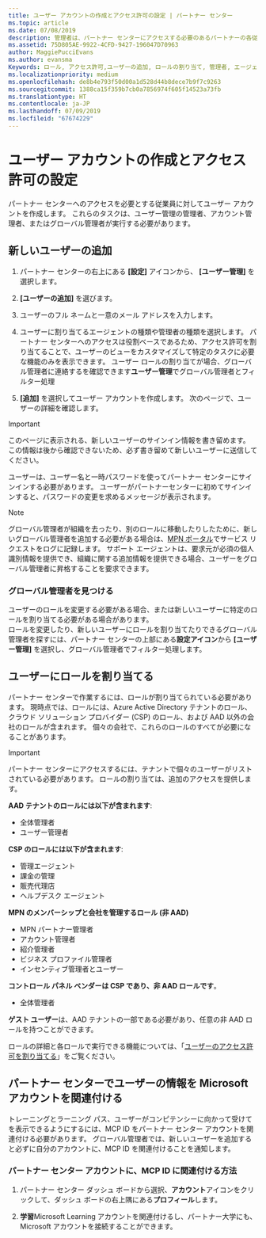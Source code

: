 ```yaml
---
title: ユーザー アカウントの作成とアクセス許可の設定 | パートナー センター
ms.topic: article
ms.date: 07/08/2019
description: 管理者は、パートナー センターにアクセスする必要のあるパートナーの各従業員用にユーザー アカウントを作成します。
ms.assetid: 75D805AE-9922-4CFD-9427-196047D70963
author: MaggiePucciEvans
ms.author: evansma
Keywords: ロール, アクセス許可,ユーザーの追加, ロールの割り当て, 管理者, エージェント,
ms.localizationpriority: medium
ms.openlocfilehash: de8b4e793f50d00a1d528d44b8dece7b9f7c9263
ms.sourcegitcommit: 1388ca15f359b7cb0a7856974f605f14523a73fb
ms.translationtype: HT
ms.contentlocale: ja-JP
ms.lasthandoff: 07/09/2019
ms.locfileid: "67674229"
---
```

# <a name="create-user-accounts-and-assign-permissions"></a>ユーザー アカウントの作成とアクセス許可の設定

パートナー センターへのアクセスを必要とする従業員に対してユーザー アカウントを作成します。 これらのタスクは、ユーザー管理の管理者、アカウント管理者、またはグローバル管理者が実行する必要があります。 


## <a name="add-a-new-user"></a>新しいユーザーの追加

1. パートナー センターの右上にある **[設定]** アイコンから、 **[ユーザー管理]** を選択します。

2.  **[ユーザーの追加]** を選びます。

3.  ユーザーのフル ネームと一意のメール アドレスを入力します。

4.  ユーザーに割り当てるエージェントの種類や管理者の種類を選択します。 パートナー センターへのアクセスは役割ベースであるため、アクセス許可を割り当てることで、ユーザーのビューをカスタマイズして特定のタスクに必要な機能のみを表示できます。  ユーザー ロールの割り当てが場合、グローバル管理者に連絡するを確認できます**ユーザー管理**でグローバル管理者とフィルター処理

5.  **[追加]** を選択してユーザー アカウントを作成します。 次のページで、ユーザーの詳細を確認します。

> [!IMPORTANT]  
> このページに表示される、新しいユーザーのサインイン情報を書き留めます。 この情報は後から確認できないため、必ず書き留めて新しいユーザーに送信してください。 

ユーザーは、ユーザー名と一時パスワードを使ってパートナー センターにサインインする必要があります。 ユーザーがパートナーセンターに初めてサインインすると、パスワードの変更を求めるメッセージが表示されます。 

> [!NOTE]  
>  グローバル管理者が組織を去ったり、別のロールに移動したりしたために、新しいグローバル管理者を追加する必要がある場合は、[MPN ポータル](https://partner.microsoft.com/support)でサービス リクエストをログに記録します。 サポート エージェントは、要求元が必須の個人識別情報を提供でき、組織に関する追加情報を提供できる場合、ユーザーをグローバル管理者に昇格することを要求できます。

### <a name="find-your-global-admin"></a>グローバル管理者を見つける

ユーザーのロールを変更する必要がある場合、または新しいユーザーに特定のロールを割り当てる必要がある場合があります。  
ロールを変更したり、新しいユーザーにロールを割り当てたりできるグローバル管理者を探すには、パートナー センターの上部にある**設定アイコン**から **[ユーザー管理]** を選択し、グローバル管理者でフィルター処理します。 

## <a name="assign-user-roles"></a>ユーザーにロールを割り当てる

パートナー センターで作業するには、ロールが割り当てられている必要があります。  現時点では、ロールには、Azure Active Directory テナントのロール、クラウド ソリューション プロバイダー (CSP) のロール、および AAD 以外の会社のロールが含まれます。 個々の会社で、これらのロールのすべてが必要になることがあります。

>[!Important]
>パートナー センターにアクセスするには、テナントで個々のユーザーがリストされている必要があります。 ロールの割り当ては、追加のアクセスを提供します。


**AAD テナントのロールには以下が含まれます**:
- 全体管理者
- ユーザー管理者

**CSP のロールには以下が含まれます**:
- 管理エージェント
- 課金の管理
- 販売代理店
- ヘルプデスク エージェント

**MPN のメンバーシップと会社を管理するロール (非 AAD)**
- MPN パートナー管理者
- アカウント管理者
- 紹介管理者
- ビジネス プロファイル管理者
- インセンティブ管理者とユーザー

**コントロール パネル ベンダーは CSP であり、非 AAD ロールです**。
- 全体管理者

**ゲスト ユーザー**は、AAD テナントの一部である必要があり、任意の非 AAD ロールを持つことができます。

ロールの詳細と各ロールで実行できる機能については、「[ユーザーのアクセス許可を割り当てる](permissions-overview.md)」をご覧ください。

## <a name="associate-a-users-microsoft-learn-account-in-partner-center"></a>パートナー センターでユーザーの情報を Microsoft アカウントを関連付ける

トレーニングとラーニング パス、ユーザーがコンピテンシーに向かって受けてを表示できるようにするには、MCP ID をパートナー センター アカウントを関連付ける必要があります。 グローバル管理者では、新しいユーザーを追加すると必ずに自分のアカウントに、MCP ID を関連付けることを通知します。 

### <a name="how-to-associate-your-mcp-id-to-your-partner-center-account"></a>パートナー センター アカウントに、MCP ID に関連付ける方法

1. パートナー センター ダッシュ ボードから選択、**アカウント**アイコンをクリックして、ダッシュ ボードの右上隅にある**プロフィール**します。

2. **学習**Microsoft Learning アカウントを関連付けるし、パートナー大学にも、Microsoft アカウントを接続することができます。








